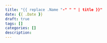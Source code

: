 ```yaml
---
title: "{{ replace .Name "-" " " | title }}"
date: {{ .Date }}
draft: true
tags: []
categories: []
description: 
---
```


